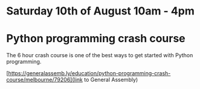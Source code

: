 # Saturday 10th of August 10am - 4pm

# Python programming crash course

The 6 hour crash course is one of the best ways to get started with Python programming.


[https://generalassemb.ly/education/python-programming-crash-course/melbourne/79206](link to General Assembly)